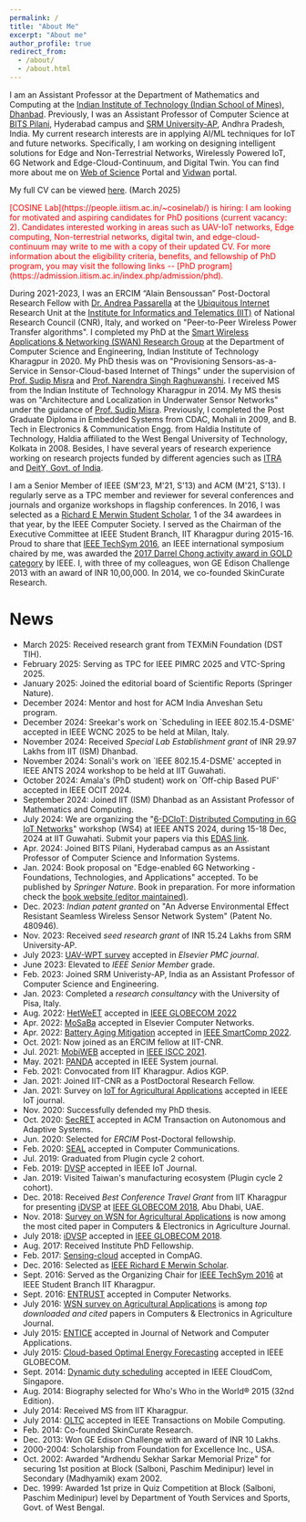 ```yaml
---
permalink: /
title: "About Me"
excerpt: "About me"
author_profile: true
redirect_from: 
  - /about/
  - /about.html
---
```


I am an Assistant Professor at the Department of Mathematics and Computing at the [Indian Institute of Technology (Indian School of Mines), Dhanbad](https://iitism.ac.in). Previously, I was an Assistant Professor of Computer Science at [BITS Pilani](https://www.bits-pilani.ac.in/hyderabad/computer-science-information-systems/), Hyderabad campus and [SRM University-AP](https://srmap.edu.in/seas/computer-science-engineering/), Andhra Pradesh, India. My current research interests are in applying AI/ML techniques for IoT and future networks. Specifically, I am working on designing intelligent solutions for Edge and Non-Terrestrial Networks, Wirelessly Powered IoT, 6G Network and Edge-Cloud-Continuum, and Digital Twin. You can find more about me on [Web of Science](https://www.webofscience.com/wos/author/record/AFK-0738-2022) Portal and [Vidwan](https://vidwan.inflibnet.ac.in/profile/388019) portal.

My full CV can be viewed [here](https://tamoghnaojha.github.io/files/Tamoghna_March2025.pdf). (March 2025)

<span style="color:red">
[COSINE Lab](https://people.iitism.ac.in/~cosinelab/) is hiring: I am looking for motivated and aspiring candidates for PhD positions (current vacancy: 2). Candidates interested working in areas such as UAV-IoT networks, Edge computing, Non-terrestrial networks, digital twin, and edge-cloud-continuum may write to me with a copy of their updated CV. For more information about the eligibility criteria, benefits, and fellowship of PhD program, you may visit the following links -- [PhD program](https://admission.iitism.ac.in/index.php/admission/phd).
</span>

During 2021-2023, I was an ERCIM “Alain Bensoussan” Post-Doctoral Research Fellow with [Dr. Andrea Passarella](https://www.iit.cnr.it/en/andrea.passarella/) at the [Ubiquitous Internet](https://ui.iit.cnr.it/en/) Research Unit at the [Institute for Informatics and Telematics (IIT)](https://www.iit.cnr.it/) of National Research Council (CNR), Italy, and worked on "Peer-to-Peer Wireless Power Transfer algorithms". I completed my PhD at the [Smart Wireless Applications & Networking (SWAN) Research Group](http://cse.iitkgp.ac.in/~smisra/swan/) at the Department of Computer Science and Engineering,  Indian Institute of Technology Kharagpur in 2020. My PhD thesis was on "Provisioning Sensors-as-a-Service in Sensor-Cloud-based Internet of Things" under the supervision of [Prof. Sudip Misra](http://cse.iitkgp.ac.in/~smisra/) and [Prof. Narendra Singh Raghuwanshi](https://scholar.google.co.in/citations?user=tlqvYXUAAAAJ&hl=en). I received MS from the Indian Institute of Technology Kharagpur in 2014. My MS thesis was on "Architecture and Localization in Underwater Sensor Networks" under the guidance of [Prof. Sudip Misra](http://cse.iitkgp.ac.in/~smisra/). Previously, I completed the Post Graduate Diploma in Embedded Systems from CDAC, Mohali in 2009, and B. Tech in Electronics & Communication Engg. from Haldia Institute of Technology, Haldia affiliated to the West Bengal University of Technology, Kolkata in 2008. Besides, I have several years of research experience working on research projects funded by different agencies such as [ITRA](http://medialabasia.in/itra/itra/) and [DeitY, Govt. of India](http://deity.gov.in/).

I am a Senior Member of IEEE (SM'23, M'21, S'13) and ACM (M'21, S'13). I regularly serve as a TPC member and reviewer for several conferences and journals and organize workshops in flagship conferences. In 2016, I was selected as a [Richard E Merwin Student Scholar](https://www.computer.org/volunteering/awards/scholarships/merwin/merwin-winners/2016-merwin-winners), 1 of the 34 awardees in that year, by the IEEE Computer Society. I served as the Chairman of the Executive Committee at IEEE Student Branch, IIT Kharagpur during 2015-16. Proud to share that [IEEE TechSym 2016](https://ieeexplore.ieee.org/xpl/conhome/7866269/proceeding), an IEEE international symposium chaired by me, was awarded the [2017 Darrel Chong activity award in GOLD category](https://students.ieee.org/awards/results/) by IEEE. I, with three of my colleagues, won GE Edison Challenge 2013 with an award of INR 10,00,000. In 2014, we co-founded SkinCurate Research.


News
=====
* March 2025: Received research grant from TEXMiN Foundation (DST TIH). 
* February 2025: Serving as TPC for IEEE PIMRC 2025 and	VTC-Spring 2025. 
* January 2025: Joined the editorial board of Scientific Reports (Springer Nature). 
* December 2024: Mentor and host for ACM India Anveshan Setu program.
* December 2024: Sreekar's work on `Scheduling in IEEE 802.15.4-DSME' accepted in IEEE WCNC 2025 to be held at Milan, Italy.
* November 2024: Received _Special Lab Establishment grant_ of INR 29.97 Lakhs from IIT (ISM) Dhanbad.
* November 2024: Sonali's work on `IEEE 802.15.4-DSME' accepted in IEEE ANTS 2024 workshop to be held at IIT Guwahati.
* October 2024: Amala's (PhD student) work on `Off-chip Based PUF' accepted in IEEE OCIT 2024.
* September 2024: Joined IIT (ISM) Dhanbad as an Assistant Professor of Mathematics and Computing.
* July 2024: We are organizing the "[6-DCIoT: Distributed Computing in 6G IoT Networks](https://sites.google.com/hyderabad.bits-pilani.ac.in/6-dciot)" workshop (WS4) at IEEE ANTS 2024, during 15-18 Dec, 2024 at IIT Guwahati. Submit your papers via this [EDAS link](https://edas.info/N32434).
* Apr. 2024: Joined BITS Pilani, Hyderabad campus as an Assistant Professor of Computer Science and Information Systems.
* Jan. 2024: Book proposal on "Edge-enabled 6G Networking - Foundations, Technologies, and Applications" accepted. To be published by _Springer Nature_. Book in preparation. For more information check the [book website (editor maintained)](https://edge6gbook.github.io/).
* Dec. 2023: _Indian patent granted_ on "An Adverse Environmental Effect Resistant Seamless Wireless Sensor Network System" (Patent No. 480946).
* Nov. 2023: Received _seed research grant_ of INR 15.24 Lakhs from SRM University-AP.
* July 2023: [UAV-WPT survey](https://www.sciencedirect.com/science/article/abs/pii/S1574119223000780) accepted in _Elsevier PMC journal_.
* June 2023: Elevated to _IEEE Senior Member_ grade. 
* Feb. 2023: Joined SRM Univeristy-AP, India as an Assistant Professor of Computer Science and Engineering.
* Jan. 2023: Completed a _research consultancy_ with the University of Pisa, Italy.
* Aug. 2022: [HetWeET](https://ieeexplore.ieee.org/document/10001645) accepted in [IEEE GLOBECOM 2022](https://globecom2022.ieee-globecom.org/)
* Apr. 2022: [MoSaBa](https://www.sciencedirect.com/science/article/abs/pii/S1389128622001591) accepted in Elsevier Computer Networks.
* Apr. 2022: [Battery Aging Mitigation](https://ieeexplore.ieee.org/document/9821045) accepted in [IEEE SmartComp 2022](https://smartcomp.aalto.fi/).
* Oct. 2021: Now joined as an ERCIM fellow at IIT-CNR.
* Jul. 2021: [MobiWEB](https://ieeexplore.ieee.org/document/9631530) accepted in [IEEE ISCC 2021](https://iscc2021.unipi.gr/).
* May. 2021: [PANDA](https://ieeexplore.ieee.org/document/9461869) accepted in IEEE System journal.
* Feb. 2021: Convocated from IIT Kharagpur. Adios KGP.
* Jan. 2021: Joined IIT-CNR as a PostDoctoral Research Fellow.
* Jan. 2021: Survey on [IoT for Agricultural Applications](https://ieeexplore.ieee.org/document/9321474) accepted in IEEE IoT journal.
* Nov. 2020: Successfully defended my PhD thesis.
* Oct. 2020: [SecRET](https://dl.acm.org/doi/10.1145/3431390) accepted in ACM Transaction on Autonomous and Adaptive Systems.
* Jun. 2020: Selected for *ERCIM* Post-Doctoral fellowship.
* Feb. 2020: [SEAL](https://www.sciencedirect.com/science/article/abs/pii/S0140366419307285) accepted in Computer Communications.
* Jul. 2019: Graduated from Plugin cycle 2 cohort.
* Feb. 2019: [DVSP](https://ieeexplore.ieee.org/document/8643570) accepted in IEEE IoT Journal.
* Jan. 2019: Visited Taiwan's manufacturing ecosystem (Plugin cycle 2 cohort).
* Dec. 2018: Received *Best Conference Travel Grant* from IIT Kharagpur for presenting [iDVSP](https://ieeexplore.ieee.org/document/8647815) at [IEEE GLOBECOM 2018](https://globecom2018.ieee-globecom.org/), Abu Dhabi, UAE.
* Nov. 2018: [Survey on WSN for Agricultural Applications](http://www.sciencedirect.com/science/article/pii/S0168169915002379) is now among the most cited paper in Computers & Electronics in Agriculture Journal.
* July 2018: [iDVSP](https://ieeexplore.ieee.org/document/8647815) accepted in [IEEE GLOBECOM 2018](https://globecom2018.ieee-globecom.org/).
* Aug. 2017: Received Institute PhD Fellowship.
* Feb. 2017: [Sensing-cloud](http://www.sciencedirect.com/science/article/pii/S0168169916305099) accepted in CompAG.
* Dec. 2016: Selected as [IEEE Richard E Merwin Scholar](https://www.computer.org/volunteering/awards/scholarships/merwin/merwin-winners/2016-merwin-winners).
* Sept. 2016: Served as the Organizing Chair for [IEEE TechSym 2016](http://ewh.ieee.org/sb/kharagpur/iitkgp/TechSym2016/) at IEEE Student Branch IIT Kharagpur.
* Sept. 2016: [ENTRUST](http://www.sciencedirect.com/science/article/pii/S1389128616303206) accepted in Computer Networks.
* July 2016: [WSN survey on Agricultural Applications](http://www.sciencedirect.com/science/article/pii/S0168169915002379) is among *top downloaded and cited* papers in Computers & Electronics in Agriculture Journal.
* July 2015: [ENTICE](http://www.sciencedirect.com/science/article/pii/S1084804515001083#) accepted in Journal of Network and Computer Applications.
* July 2015: [Cloud-based Optimal Energy Forecasting](http://ieeexplore.ieee.org/stamp/stamp.jsp?tp=&arnumber=7417591) accepted in IEEE GLOBECOM.
* Sept. 2014: [Dynamic duty scheduling](http://ieeexplore.ieee.org/xpl/articleDetails.jsp?reload=true&arnumber=7037771) accepted in IEEE CloudCom, Singapore.
* Aug. 2014: Biography selected for Who's Who in the World® 2015 (32nd Edition).
* July 2014: Received MS from IIT Kharagpur.
* July 2014: [OLTC](http://ieeexplore.ieee.org/xpls/abs_all.jsp?arnumber=6853401&tag=1) accepted in IEEE Transactions on Mobile Computing.
* Feb. 2014: Co-founded SkinCurate Research.
* Dec. 2013: Won GE Edison Challenge with an award of INR 10 Lakhs.
* 2000-2004: Scholarship from Foundation for Excellence Inc., USA.
* Oct. 2002: Awarded "Ardhendu Sekhar Sarkar Memorial Prize" for securing 1st position at Block (Salboni, Paschim Medinipur) level in Secondary (Madhyamik) exam 2002.
* Dec. 1999: Awarded 1st prize in Quiz Competition at Block (Salboni, Paschim Medinipur) level by Department of Youth Services and Sports, Govt. of West Bengal.
